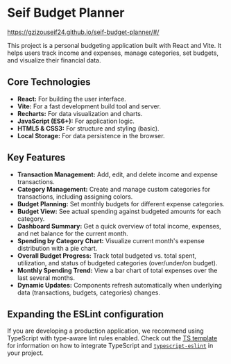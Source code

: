 # Seif Budget Planner

https://gzizouseif24.github.io/seif-budget-planner/#/

This project is a personal budgeting application built with React and Vite. It helps users track income and expenses, manage categories, set budgets, and visualize their financial data.

## Core Technologies

-   **React:** For building the user interface.
-   **Vite:** For a fast development build tool and server.
-   **Recharts:** For data visualization and charts.
-   **JavaScript (ES6+):** For application logic.
-   **HTML5 & CSS3:** For structure and styling (basic).
-   **Local Storage:** For data persistence in the browser.

## Key Features

-   **Transaction Management:** Add, edit, and delete income and expense transactions.
-   **Category Management:** Create and manage custom categories for transactions, including assigning colors.
-   **Budget Planning:** Set monthly budgets for different expense categories.
-   **Budget View:** See actual spending against budgeted amounts for each category.
-   **Dashboard Summary:** Get a quick overview of total income, expenses, and net balance for the current month.
-   **Spending by Category Chart:** Visualize current month's expense distribution with a pie chart.
-   **Overall Budget Progress:** Track total budgeted vs. total spent, utilization, and status of budgeted categories (over/under/on budget).
-   **Monthly Spending Trend:** View a bar chart of total expenses over the last several months.
-   **Dynamic Updates:** Components refresh automatically when underlying data (transactions, budgets, categories) changes.

## Expanding the ESLint configuration

If you are developing a production application, we recommend using TypeScript with type-aware lint rules enabled. Check out the [TS template](https://github.com/vitejs/vite/tree/main/packages/create-vite/template-react-ts) for information on how to integrate TypeScript and [`typescript-eslint`](https://typescript-eslint.io) in your project.
